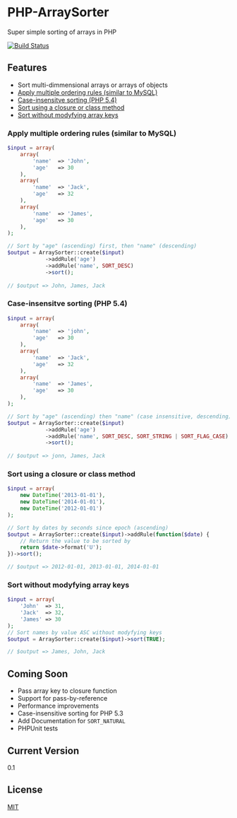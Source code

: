 PHP-ArraySorter
===============

Super simple sorting of arrays in PHP

 [![Build Status](https://secure.travis-ci.org/atkaye/PHP-ArraySorter.png)](http://travis-ci.org/atkaye/PHP-ArraySorter)

## Features
- Sort multi-dimmensional arrays or arrays of objects
- [Apply multiple ordering rules (similar to MySQL)][multiple-rules]
- [Case-insensitve sorting (PHP 5.4)][case-insensitive]
- [Sort using a closure or class method][closure]
- [Sort without modyfying array keys][keep-keys]

### Apply multiple ordering rules (similar to MySQL)
```php
$input = array(
    array(
        'name'  => 'John',
        'age'   => 30
    ),
    array(
        'name'  => 'Jack',
        'age'   => 32
    ),
    array(
        'name'  => 'James',
        'age'   => 30
    ),  
);

// Sort by "age" (ascending) first, then "name" (descending)
$output = ArraySorter::create($input)
            ->addRule('age')
            ->addRule('name', SORT_DESC)
            ->sort();
            
// $output => John, James, Jack
```

### Case-insensitve sorting (PHP 5.4)
```php
$input = array(
    array(
        'name'  => 'john',
        'age'   => 30
    ),
    array(
        'name'  => 'Jack',
        'age'   => 32
    ),
    array(
        'name'  => 'James',
        'age'   => 30
    ),  
);

// Sort by "age" (ascending) then "name" (case insensitive, descending)
$output = ArraySorter::create($input)
            ->addRule('age')
            ->addRule('name', SORT_DESC, SORT_STRING | SORT_FLAG_CASE)
            ->sort();
            
// $output => jonn, James, Jack
```

### Sort using a closure or class method
```php
$input = array(
    new DateTime('2013-01-01'),
    new DateTime('2014-01-01'),
    new DateTime('2012-01-01')
);

// Sort by dates by seconds since epoch (ascending)
$output = ArraySorter::create($input)->addRule(function($date) {
    // Return the value to be sorted by
    return $date->format('U');
})->sort();

// $output => 2012-01-01, 2013-01-01, 2014-01-01
```

### Sort without modyfying array keys
```php
$input = array(
    'John'  => 31,
    'Jack'  => 32,
    'James' => 30
);
// Sort names by value ASC without modyfying keys
$output = ArraySorter::create($input)->sort(TRUE);

// $output => James, John, Jack
```
## Coming Soon
- Pass array key to closure function
- Support for pass-by-reference
- Performance improvements
- Case-insensitive sorting for PHP 5.3
- Add Documentation for `SORT_NATURAL`
- PHPUnit tests

## Current Version
0.1

## License
[MIT][license]

[multiple-rules]:#apply-multiple-ordering-rules-similar-to-mysql
[case-insensitive]:#case-insensitve-sorting-php-54
[closure]:#sort-using-a-closure-or-class-method
[keep-keys]:#sort-without-modyfying-array-keys
[license]:https://github.com/atkaye/PHP-ArraySorter/blob/master/LICENSE
